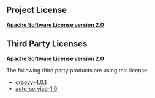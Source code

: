 <!-- Created by CodeLicenseManager -->
## Project License

__[Apache Software License version 2.0](http://www.apache.org/licenses/LICENSE-2.0.html)__

## Third Party Licenses

__[Apache Software License version 2.0](http://www.apache.org/licenses/LICENSE-2.0.txt)__

The following third party products are using this license:

* [groovy-4.0.1](https://groovy-lang.org)
* [auto-service-1.0](https://github.com/google/auto/tree/master/service)

<!-- CLM -->
